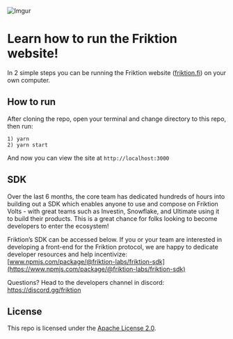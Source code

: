 
![Imgur](https://imgur.com/y8kGZvu.png)
# Learn how to run the Friktion website!

In 2 simple steps you can be running the Friktion website ([friktion.fi](http://friktion.fi)) on your own computer.

## How to run
After cloning the repo, open your terminal and change directory to this repo, then run:
```
1) yarn
2) yarn start
```
And now you can view the site at `http://localhost:3000`

## SDK
Over the last 6 months, the core team has dedicated hundreds of hours into building out a SDK which enables anyone to use and compose on Friktion Volts - with great teams such as Investin, Snowflake, and Ultimate using it to build their products. This is a great chance for folks looking to become developers to enter the ecosystem!

Friktion’s SDK can be accessed below. If you or your team are interested in developing a front-end for the Friktion protocol, we are happy to dedicate developer resources and help incentivize: [www.npmjs.com/package/@friktion-labs/friktion-sdk](https://www.npmjs.com/package/@friktion-labs/friktion-sdk)

Questions? Head to the developers channel in discord: https://discord.gg/friktion

## License

This repo is licensed under the [Apache License 2.0](https://en.wikipedia.org/wiki/Apache_License).
